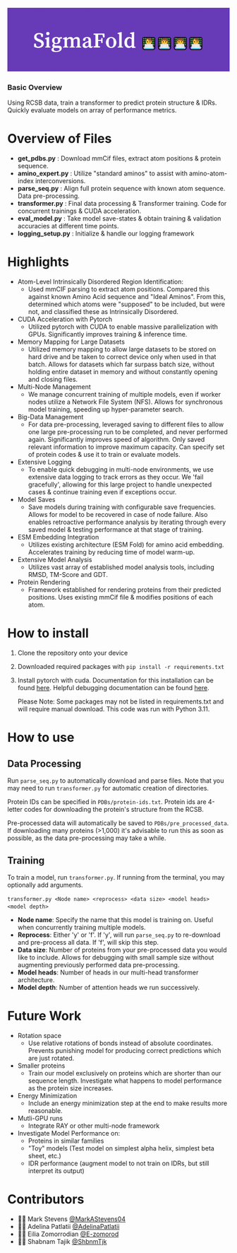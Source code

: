![Alt text](logo.png?raw=true "Sigma Fold with 4 computer programmers")

### Basic Overview
Using RCSB data, train a transformer to predict protein structure & IDRs. Quickly evaluate models on array of performance metrics.


# Overview of Files
- **get_pdbs.py** : Download mmCif files, extract atom positions & protein sequence.
- **amino_expert.py** : Utilize "standard aminos" to assist with amino-atom-index interconversions.
- **parse_seq.py** : Align full protein sequence with known atom sequence. Data pre-processing.
- **transformer.py** : Final data processing & Transformer training. Code for concurrent trainings & CUDA acceleration.
- **eval_model.py** : Take model save-states & obtain training & validation accuracies at different time points.
- **logging_setup.py** : Initialize & handle our logging framework

# Highlights
- Atom-Level Intrinsically Disordered Region Identification: 
  - Used mmCIF parsing to extract atom positions. Compared this against known Amino Acid sequence and "Ideal Aminos". From this, determined which atoms were "supposed" to be included, but were not, and classified these as Intrinsically Disordered.
- CUDA Acceleration with Pytorch
  - Utilized pytorch with CUDA to enable massive parallelization with GPUs. Significantly improves training & inference time.
- Memory Mapping for Large Datasets
  - Utilized memory mapping to allow large datasets to be stored on hard drive and be taken to correct device only when used in that batch. Allows for datasets which far surpass batch size, without holding entire dataset in memory and without constantly opening and closing files.
- Multi-Node Management
  - We manage concurrent training of multiple models, even if worker nodes utilize a Network File System (NFS). Allows for synchronous model training, speeding up hyper-parameter search. 
- Big-Data Management
  - For data pre-processing, leveraged saving to different files to allow one large pre-processing run to be completed, and never performed again. Significantly improves speed of algorithm. Only saved relevant information to improve maximum capacity. Can specify set of protein codes & use it to train or evaluate models.
- Extensive Logging
  - To enable quick debugging in multi-node environments, we use extensive data logging to track errors as they occur. We 'fail gracefully', allowing for this large project to handle unexpected cases & continue training even if exceptions occur.
- Model Saves
  - Save models during training with configurable save frequencies. Allows for model to be recovered in case of node failure. Also enables retroactive performance analysis by iterating through every saved model & testing performance at that stage of training.
- ESM Embedding Integration
  - Utilizes existing architecture (ESM Fold) for amino acid embedding. Accelerates training by reducing time of model warm-up.
- Extensive Model Analysis
  - Utilizes vast array of established model analysis tools, including RMSD, TM-Score and GDT.
- Protein Rendering
  - Framework established for rendering proteins from their predicted positions. Uses existing mmCif file & modifies positions of each atom.


# How to install
1. Clone the repository onto your device
2. Downloaded required packages with `pip install -r requirements.txt`


3. Install pytorch with cuda. Documentation for this installation can be found [here](https://pytorch.org/get-started/locally/). 
Helpful debugging documentation can be found [here](https://saturncloud.io/blog/pytorch-says-that-cuda-is-not-available-troubleshooting-guide-for-data-scientists/#:~:text=Check%20your%20PyTorch%20installation%3A%20If,ensure%20that%20it's%20installed%20correctly.&text=This%20will%20list%20any%20CUDA%2Drelated%20errors%20in%20your%20system%20logs).
 
   Please Note: Some packages may not be listed in requirements.txt and will require manual download.
This code was run with Python 3.11.

# How to use
## Data Processing
Run `parse_seq.py` to automatically download and parse files. Note that you may need to run `transformer.py` for automatic creation of directories.

Protein IDs can be specified in `PDBs/protein-ids.txt`. Protein ids are 4-letter codes for downloading the protein's structure from the RCSB.

Pre-processed data will automatically be saved to `PDBs/pre_processed_data`. If downloading many proteins (>1,000) it's advisable to run this as soon as possible, as the data pre-processing may take a while.

## Training
To train a model, run `transformer.py`. If running from the terminal, you may optionally add arguments.

`transformer.py <Node name> <reprocess> <data size> <model heads> <model depth>`

- **Node name**: Specify the name that this model is training on. Useful when concurrently training multiple models.
- **Reprocess**: Either 'y' or 'f'. If 'y', will run `parse_seq.py` to re-download and pre-process all data. If 'f', will skip this step.
- **Data size**: Number of proteins from your pre-processed data you would like to include. Allows for debugging with small sample size without augmenting previously performed data pre-processing.
- **Model heads**: Number of heads in our multi-head transformer architecture.
- **Model depth**: Number of attention heads we run successively.

# Future Work
- Rotation space
  - Use relative rotations of bonds instead of absolute coordinates. Prevents punishing model for producing correct predictions which are just rotated.
- Smaller proteins
  - Train our model exclusively on proteins which are shorter than our sequence length. Investigate what happens to model performance as the protein size increases.
- Energy Minimization
  - Include an energy minimization step at the end to make results more reasonable.
- Mutli-GPU runs
  - Integrate RAY or other multi-node framework
- Investigate Model Performance on:
  - Proteins in similar families
  - "Toy" models (Test model on simplest alpha helix, simplest beta sheet, etc.)
  - IDR performance (augment model to not train on IDRs, but still interpret its output)


# Contributors
- 👨‍💻 Mark Stevens [@MarkAStevens04](https://github.com/MarkAStevens04)
- 👩‍💻 Adelina Patlatii [@AdelinaPatlatii](https://github.com/AdelinaPatlatii)
- 👨‍💻 Eilia Zomorrodian [@E-zomorod](https://github.com/E-zomorod)
- 👩‍💻 Shabnam Tajik [@ShbnmTjk](https://github.com/ShbnmTjk)
